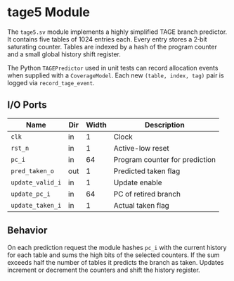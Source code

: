 # tage5 Module

The `tage5.sv` module implements a highly simplified TAGE branch predictor. It
contains five tables of 1024 entries each. Every entry stores a 2‑bit
saturating counter. Tables are indexed by a hash of the program counter and a
small global history shift register.

The Python ``TAGEPredictor`` used in unit tests can record allocation events
when supplied with a ``CoverageModel``. Each new `(table, index, tag)` pair is
logged via ``record_tage_event``.

## I/O Ports

| Name | Dir | Width | Description |
|------|-----|-------|-------------|
| `clk` | in | 1 | Clock |
| `rst_n` | in | 1 | Active-low reset |
| `pc_i` | in | 64 | Program counter for prediction |
| `pred_taken_o` | out | 1 | Predicted taken flag |
| `update_valid_i` | in | 1 | Update enable |
| `update_pc_i` | in | 64 | PC of retired branch |
| `update_taken_i` | in | 1 | Actual taken flag |

## Behavior

On each prediction request the module hashes `pc_i` with the current history for
each table and sums the high bits of the selected counters. If the sum exceeds
half the number of tables it predicts the branch as taken. Updates increment or
decrement the counters and shift the history register.

